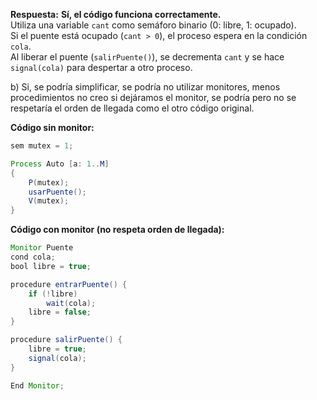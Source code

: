 **Respuesta:** 
**Sí, el código funciona correctamente.**  
Utiliza una variable `cant` como semáforo binario (0: libre, 1: ocupado).  
Si el puente está ocupado (`cant > 0`), el proceso espera en la condición `cola`.  
Al liberar el puente (`salirPuente()`), se decrementa `cant` y se hace `signal(cola)` para despertar a otro proceso.


b)
Si, se podría simplificar, se podría no utilizar monitores, menos procedimientos no creo si dejáramos el monitor, se podría pero no se respetaría el orden de llegada como el otro código original.

**Código sin monitor:**
```java
sem mutex = 1;

Process Auto [a: 1..M]
{
	P(mutex);
	usarPuente();
	V(mutex);
}
```

**Código con monitor (no respeta orden de llegada):**
```java
Monitor Puente
cond cola;
bool libre = true;

procedure entrarPuente() {
    if (!libre)
        wait(cola);
    libre = false;
}

procedure salirPuente() {
    libre = true;
    signal(cola);
}

End Monitor;

